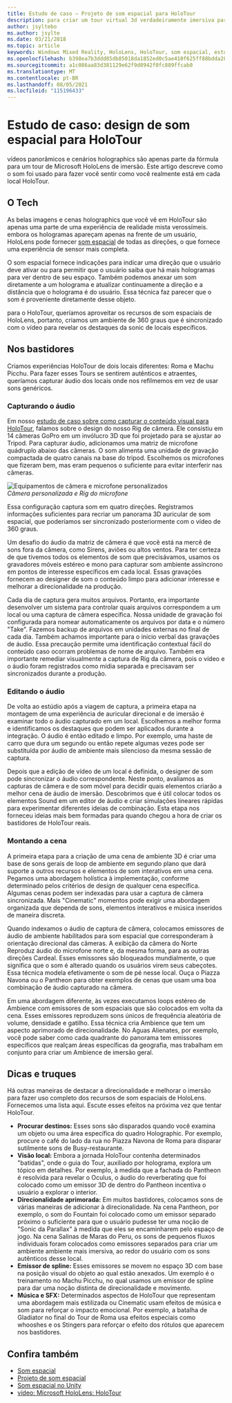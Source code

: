 ```yaml
---
title: Estudo de caso – Projeto de som espacial para HoloTour
description: para criar um tour virtual 3d verdadeiramente imersiva para Microsoft HoloLens, os vídeos panorâmicos e o cenário holographic são apenas parte da fórmula.
author: jsyltebo
ms.author: jsylte
ms.date: 03/21/2018
ms.topic: article
keywords: Windows Mixed Reality, HoloLens, HoloTour, som espacial, estudo de caso, headset de realidade misturada, headset de realidade mista do Windows, headset da realidade virtual, HoloLens, MRTK, realidade misturada Toolkit, áudio
ms.openlocfilehash: b398ea7b3ddd85db85018da1852ed0c5ae410f625ff88bdda286e750a517d260
ms.sourcegitcommit: a1c086aa83d381129e62f9d8942f0fc889ffcab0
ms.translationtype: MT
ms.contentlocale: pt-BR
ms.lasthandoff: 08/05/2021
ms.locfileid: "115196433"
---
```

# <a name="case-study-spatial-sound-design-for-holotour"></a>Estudo de caso: design de som espacial para HoloTour

vídeos panorâmicos e cenários holographics são apenas parte da fórmula para um tour de Microsoft HoloLens de imersão. Este artigo descreve como o som foi usado para fazer você sentir como você realmente está em cada local HoloTour.

## <a name="the-tech"></a>O Tech

As belas imagens e cenas holographics que você vê em HoloTour são apenas uma parte de uma experiência de realidade mista verossímeis. embora os hologramas apareçam apenas na frente de um usuário, HoloLens pode fornecer [som espacial](spatial-sound.md) de todas as direções, o que fornece uma experiência de sensor mais completa.

O som espacial fornece indicações para indicar uma direção que o usuário deve ativar ou para permitir que o usuário saiba que há mais hologramas para ver dentro de seu espaço. Também podemos anexar um som diretamente a um holograma e atualizar continuamente a direção e a distância que o holograma é do usuário. Essa técnica faz parecer que o som é proveniente diretamente desse objeto.

para o HoloTour, queríamos aproveitar os recursos de som espaciais de HoloLens, portanto, criamos um ambiente de 360 graus que é sincronizado com o vídeo para revelar os destaques da sonic de locais específicos.

## <a name="behind-the-scenes"></a>Nos bastidores

Criamos experiências HoloTour de dois locais diferentes: Roma e Machu Picchu. Para fazer esses Tours se sentirem autênticos e atraentes, queríamos capturar áudio dos locais onde nos refilmemos em vez de usar sons genéricos.

### <a name="capturing-the-audio"></a>Capturando o áudio

Em nosso [estudo de caso sobre como capturar o conteúdo visual para HoloTour](../out-of-scope/case-study-capturing-and-creating-content-for-holotour.md), falamos sobre o design do nosso Rig de câmera. Ele consistiu em 14 câmeras GoPro em um invólucro 3D que foi projetado para se ajustar ao Tripod. Para capturar áudio, adicionamos uma matriz de microfone quádruplo abaixo das câmeras. O som alimenta uma unidade de gravação compactada de quatro canais na base do tripod. Escolhemos os microfones que fizeram bem, mas eram pequenos o suficiente para evitar interferir nas câmeras.

![Equipamentos de câmera e microfone personalizados](images/camera-rig-microphones-300px.png)<br>
*Câmera personalizada e Rig do microfone*

Essa configuração captura som em quatro direções. Registramos informações suficientes para recriar um panorama 3D auricular de som espacial, que poderíamos ser sincronizado posteriormente com o vídeo de 360 graus.

Um desafio do áudio da matriz de câmera é que você está na mercê de sons fora da câmera, como Sirens, aviões ou altos ventos. Para ter certeza de que tivemos todos os elementos de som que precisávamos, usamos os gravadores móveis estéreo e mono para capturar som ambiente assíncrono em pontos de interesse específicos em cada local. Essas gravações fornecem ao designer de som o conteúdo limpo para adicionar interesse e melhorar a direcionalidade na produção.

Cada dia de captura gera muitos arquivos. Portanto, era importante desenvolver um sistema para controlar quais arquivos correspondem a um local ou uma captura de câmera específica. Nossa unidade de gravação foi configurada para nomear automaticamente os arquivos por data e o número "Take". Fazemos backup de arquivos em unidades externas no final de cada dia. Também achamos importante para o início verbal das gravações de áudio. Essa precaução permite uma identificação contextual fácil do conteúdo caso ocorram problemas de nome de arquivo. Também era importante remediar visualmente a captura de Rig da câmera, pois o vídeo e o áudio foram registrados como mídia separada e precisavam ser sincronizados durante a produção.

### <a name="editing-the-audio"></a>Editando o áudio

De volta ao estúdio após a viagem de captura, a primeira etapa na montagem de uma experiência de auricular direcional e de imersão é examinar todo o áudio capturado em um local. Escolhemos a melhor forma e identificamos os destaques que podem ser aplicados durante a integração. O áudio é então editado e limpo. Por exemplo, uma haste de carro que dura um segundo ou então repete algumas vezes pode ser substituída por áudio de ambiente mais silencioso da mesma sessão de captura.

Depois que a edição de vídeo de um local é definida, o designer de som pode sincronizar o áudio correspondente. Neste ponto, avaliamos as capturas de câmera e de som móvel para decidir quais elementos criarão a melhor cena de áudio de imersão. Descobrimos que é útil colocar todos os elementos Sound em um editor de áudio e criar simulações lineares rápidas para experimentar diferentes ideias de combinação. Esta etapa nos forneceu ideias mais bem formadas para quando chegou a hora de criar os bastidores de HoloTour reais.

### <a name="assembling-the-scene"></a>Montando a cena

A primeira etapa para a criação de uma cena de ambiente 3D é criar uma base de sons gerais de loop de ambiente em segundo plano que dará suporte a outros recursos e elementos de som interativos em uma cena. Pegamos uma abordagem holística à implementação, conforme determinado pelos critérios de design de qualquer cena específica. Algumas cenas podem ser indexadas para usar a captura de câmera sincronizada. Mais "Cinematic" momentos pode exigir uma abordagem organizada que dependa de sons, elementos interativos e música inseridos de maneira discreta.

Quando indexamos o áudio de captura de câmera, colocamos emissores de áudio de ambiente habilitados para som espacial que corresponderam à orientação direcional das câmeras. A exibição da câmera do Norte Reproduz áudio do microfone norte e, da mesma forma, para as outras direções Cardeal. Esses emissores são bloqueados mundialmente, o que significa que o som é alterado quando os usuários virem seus cabeçotes. Essa técnica modela efetivamente o som de pé nesse local. Ouça o Piazza Navona ou o Pantheon para obter exemplos de cenas que usam uma boa combinação de áudio capturado na câmera.

Em uma abordagem diferente, às vezes executamos loops estéreo de Ambience com emissores de som espaciais que são colocados em volta da cena. Esses emissores reproduzem sons únicos de frequência aleatória de volume, densidade e gatilho. Essa técnica cria Ambience que tem um aspecto aprimorado de direcionalidade. No Aguas Alienates, por exemplo, você pode saber como cada quadrante do panorama tem emissores específicos que realçam áreas específicas da geografia, mas trabalham em conjunto para criar um Ambience de imersão geral.

## <a name="tips-and-tricks"></a>Dicas e truques

Há outras maneiras de destacar a direcionalidade e melhorar o imersão para fazer uso completo dos recursos de som espaciais de HoloLens. Fornecemos uma lista aqui. Escute esses efeitos na próxima vez que tentar HoloTour.
* **Procurar destinos:** Esses sons são disparados quando você examina um objeto ou uma área específica do quadro Holographic. Por exemplo, procure o café do lado da rua no Piazza Navona de Roma para disparar sutilmente sons de Busy-restaurante.
* **Visão local:** Embora a jornada HoloTour contenha determinados "batidas", onde o guia do Tour, auxiliado por holograma, explora um tópico em detalhes. Por exemplo, à medida que a fachada do Pantheon é resolvida para revelar o Oculus, o áudio do reverberating que foi colocado como um emissor 3D de dentro do Pantheon incentiva o usuário a explorar o interior.
* **Direcionalidade aprimorada:** Em muitos bastidores, colocamos sons de várias maneiras de adicionar à direcionalidade. Na cena Pantheon, por exemplo, o som do Fountain foi colocado como um emissor separado próximo o suficiente para que o usuário pudesse ter uma noção de "Sonic da Parallax" à medida que eles se encaminharem pelo espaço de jogo. Na cena Salinas de Maras do Peru, os sons de pequenos fluxos individuais foram colocados como emissores separados para criar um ambiente ambiente mais imersiva, ao redor do usuário com os sons autênticos desse local.
* **Emissor de spline:** Esses emissores se movem no espaço 3D com base na posição visual do objeto ao qual estão anexados. Um exemplo é o treinamento no Machu Picchu, no qual usamos um emissor de spline para dar uma noção distinta de direcionalidade e movimento.
* **Música e SFX:** Determinados aspectos de HoloTour que representam uma abordagem mais estilizada ou Cinematic usam efeitos de música e som para reforçar o impacto emocional. Por exemplo, a batalha de Gladiator no final do Tour de Roma usa efeitos especiais como whooshes e os Stingers para reforçar o efeito dos rótulos que aparecem nos bastidores.

## <a name="see-also"></a>Confira também

* [Som espacial](spatial-sound.md)
* [Projeto de som espacial](spatial-sound-design.md)
* [Som espacial no Unity](../develop/unity/spatial-sound-in-unity.md)
* [vídeo: Microsoft HoloLens: HoloTour](https://www.youtube.com/watch?v=pLd9WPlaMpY)
